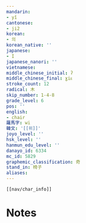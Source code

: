 ```yaml
---
mandarin:
- yǐ
cantonese:
- ji2
korean:
- 의
korean_native: ''
japanese:
- I
japanese_nanori: ''
vietnamese:
middle_chinese_initial: ʔ
middle_chinese_final: ɣiᴇ
stroke_count: 12
radical: 木
skip_number: 1-4-8
grade_level: 6
pos: ''
english:
- chair
羅馬字: wi
韓文: '[[위]]'
joyo_level: ''
hsk_level: ''
hanmun_edu_level: ''
danayo_id: 6334
mc_id: 5829
graphemic_classification: 奇
stand_in: 椅子
aliases:
---
```

```meta-bind-embed
[[nav/char_info]]
```

# Notes

